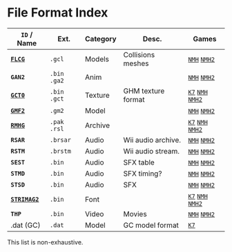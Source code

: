 # File Format Index

| **`ID`** / Name            | Ext.          | Category | Desc.              | Games                                                                                  |
| -------------------------- | ------------- | -------- | ------------------ | -------------------------------------------------------------------------------------- |
| [**`FLCG`**](flcg)         | `.gcl`        | Models   | Collisions meshes  | [`NMH`](/ghm_docs/games/NMH) [`NMH2`](/ghm_docs/games/NMH2)                            |
| **`GAN2`**                 | `.bin` `.ga2` | Anim     |                    | [`NMH`](/ghm_docs/games/NMH) [`NMH2`](/ghm_docs/games/NMH2)                            |
| [**`GCT0`**](gct0)         | `.bin` `.gct` | Texture  | GHM texture format | [`K7`](/ghm_docs/games/K7) [`NMH`](/ghm_docs/games/NMH) [`NMH2`](/ghm_docs/games/NMH2) |
| [**`GMF2`**](gmf2)         | `.gm2`        | Model    |                    | [`NMH`](/ghm_docs/games/NMH) [`NMH2`](/ghm_docs/games/NMH2)                            |
| [**`RMHG`**](rmhg)         | `.pak` `.rsl` | Archive  |                    | [`K7`](/ghm_docs/games/K7) [`NMH`](/ghm_docs/games/NMH) [`NMH2`](/ghm_docs/games/NMH2) |
| **`RSAR`**                 | `.brsar`      | Audio    | Wii audio archive. | [`NMH`](/ghm_docs/games/NMH) [`NMH2`](/ghm_docs/games/NMH2)                            |
| **`RSTM`**                 | `.brstm`      | Audio    | Wii audio stream.  | [`NMH`](/ghm_docs/games/NMH) [`NMH2`](/ghm_docs/games/NMH2)                            |
| **`SEST`**                 | `.bin`        | Audio    | SFX table          | [`NMH`](/ghm_docs/games/NMH) [`NMH2`](/ghm_docs/games/NMH2)                            |
| **`STMD`**                 | `.bin`        | Audio    | SFX timing?        | [`NMH`](/ghm_docs/games/NMH) [`NMH2`](/ghm_docs/games/NMH2)                            |
| **`STSD`**                 | `.bin`        | Audio    | SFX                | [`NMH`](/ghm_docs/games/NMH) [`NMH2`](/ghm_docs/games/NMH2)                            |
| [**`STRIMAG2`**](strimag2) | `.bin`        | Font     |                    | [`K7`](/ghm_docs/games/K7) [`NMH`](/ghm_docs/games/NMH) [`NMH2`](/ghm_docs/games/NMH2) |
| **`THP`**                  | `.bin`        | Video    | Movies             | [`NMH`](/ghm_docs/games/NMH) [`NMH2`](/ghm_docs/games/NMH2)                            |
| .dat (GC)                  | `.dat`        | Model    | GC model format    | [`K7`](/ghm_docs/games/K7)                                                             |

This list is non-exhaustive.
